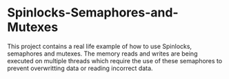 # Spinlocks-Semaphores-and-Mutexes

This project contains a real life example of how to use Spinlocks, semaphores and mutexes.
The memory reads and writes are being executed on multiple threads which require the use of these semaphores to prevent overwritting data or reading incorrect data.
